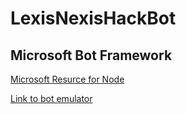 # LexisNexisHackBot

## Microsoft Bot Framework

[Microsoft Resurce for Node](https://docs.microsoft.com/en-us/bot-framework/nodejs/bot-builder-nodejs-quickstart)

[Link to bot emulator](https://github.com/Microsoft/BotFramework-Emulator/releases/tag/v3.5.31)
